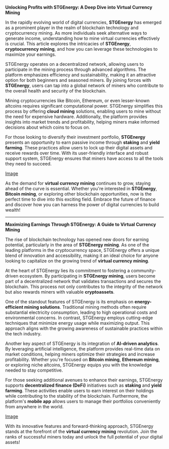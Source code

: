 **Unlocking Profits with STGEnergy: A Deep Dive into Virtual Currency Mining**

In the rapidly evolving world of digital currencies, **STGEnergy** has emerged as a prominent player in the realm of blockchain technology and cryptocurrency mining. As more individuals seek alternative ways to generate income, understanding how to mine virtual currencies effectively is crucial. This article explores the intricacies of **STGEnergy**, **cryptocurrency mining**, and how you can leverage these technologies to maximize your earnings.

STGEnergy operates on a decentralized network, allowing users to participate in the mining process through advanced algorithms. The platform emphasizes efficiency and sustainability, making it an attractive option for both beginners and seasoned miners. By joining forces with **STGEnergy**, users can tap into a global network of miners who contribute to the overall health and security of the blockchain.

Mining cryptocurrencies like Bitcoin, Ethereum, or even lesser-known altcoins requires significant computational power. STGEnergy simplifies this process by offering **cloud mining** solutions, enabling users to mine without the need for expensive hardware. Additionally, the platform provides insights into market trends and profitability, helping miners make informed decisions about which coins to focus on.

For those looking to diversify their investment portfolio, **STGEnergy** presents an opportunity to earn passive income through **staking** and **yield farming**. These practices allow users to lock up their digital assets and receive rewards over time. With its user-friendly interface and robust support system, STGEnergy ensures that miners have access to all the tools they need to succeed.

[Image](https://github.com/user-attachments/assets/b6e7b7a2-655e-4d44-8baa-20c566a3cb65)

As the demand for **virtual currency mining** continues to grow, staying ahead of the curve is essential. Whether you're interested in **STGEnergy**, **Bitcoin mining**, or exploring other blockchain opportunities, now is the perfect time to dive into this exciting field. Embrace the future of finance and discover how you can harness the power of digital currencies to build wealth!

---

**Maximizing Earnings Through STGEnergy: A Guide to Virtual Currency Mining**

The rise of blockchain technology has opened new doors for earning potential, particularly in the area of **STGEnergy mining**. As one of the leading platforms in the cryptocurrency space, STGEnergy offers a unique blend of innovation and accessibility, making it an ideal choice for anyone looking to capitalize on the growing trend of **virtual currency mining**.

At the heart of STGEnergy lies its commitment to fostering a community-driven ecosystem. By participating in **STGEnergy mining**, users become part of a decentralized network that validates transactions and secures the blockchain. This process not only contributes to the integrity of the network but also rewards miners with valuable **cryptoassets**.

One of the standout features of STGEnergy is its emphasis on **energy-efficient mining solutions**. Traditional mining methods often require substantial electricity consumption, leading to high operational costs and environmental concerns. In contrast, STGEnergy employs cutting-edge techniques that minimize energy usage while maximizing output. This approach aligns with the growing awareness of sustainable practices within the tech industry.

Another key aspect of STGEnergy is its integration of **AI-driven analytics**. By leveraging artificial intelligence, the platform provides real-time data on market conditions, helping miners optimize their strategies and increase profitability. Whether you're focused on **Bitcoin mining**, **Ethereum mining**, or exploring niche altcoins, STGEnergy equips you with the knowledge needed to stay competitive.

For those seeking additional avenues to enhance their earnings, STGEnergy supports **decentralized finance (DeFi)** initiatives such as **staking** and **yield farming**. These activities enable users to earn interest on their holdings while contributing to the stability of the blockchain. Furthermore, the platform's **mobile app** allows users to manage their portfolios conveniently from anywhere in the world.

[Image](https://github.com/user-attachments/assets/b6e7b7a2-655e-4d44-8baa-20c566a3cb65)

With its innovative features and forward-thinking approach, STGEnergy stands at the forefront of the **virtual currency mining** revolution. Join the ranks of successful miners today and unlock the full potential of your digital assets!